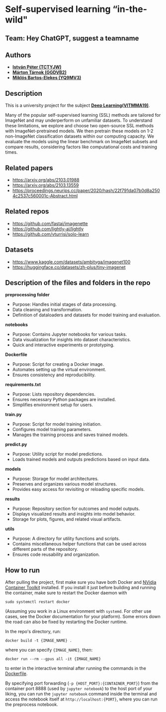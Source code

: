 # Self-supervised learning “in-the-wild"

## Team: Hey ChatGPT, suggest a teamname

## Authors
- [**István Péter (TCTYJW)**](https://github.com/)
- [**Márton Tárnok (GGDVB2)**](https://github.com/tamarci)
- [**Miklós Bartos-Elekes (YQ9MV3)**](https://github.com/)

## Description
This is a university project for the subject [**Deep Learning(VITMMA19)**](https://portal.vik.bme.hu/kepzes/targyak/VITMMA19/). 

Many of the popular self-supervised learning (SSL) methods are tailored for ImageNet and may underperform on unfamiliar datasets. To understand these limitations, we explore and choose two open-source SSL methods with ImageNet-pretrained models. We then pretrain these models on 1-2 non-ImageNet classification datasets within our computing capacity. We evaluate the models using the linear benchmark on ImageNet subsets and compare results, considering factors like computational costs and training times.

## Related papers
 - https://arxiv.org/abs/2103.01988
 - https://arxiv.org/abs/2103.13559
 - https://proceedings.neurips.cc/paper/2020/hash/22f791da07b0d8a2504c2537c560001c-Abstract.html

## Related repos
 - https://github.com/fastai/imagenette
 - https://github.com/lightly-ai/lightly
 - https://github.com/vturrisi/solo-learn

## Datasets

 - https://www.kaggle.com/datasets/ambityga/imagenet100
 - https://huggingface.co/datasets/zh-plus/tiny-imagenet

## Description of the files and folders in the repo

**preprocessing folder**
 - Purpose: Handles initial stages of data processing.
 - Data cleaning and transformation.
 - Definition of dataloaders and datasets for model training and evaluation.
   
**notebooks**
 - Purpose: Contains Jupyter notebooks for various tasks.
 - Data visualization for insights into dataset characteristics.
 - Quick and interactive experiments or prototyping.
   
**Dockerfile**
 - Purpose: Script for creating a Docker image.
 - Automates setting up the virtual environment.
 - Ensures consistency and reproducibility.
   
**requirements.txt**
 - Purpose: Lists repository dependencies.
 - Ensures necessary Python packages are installed.
 - Simplifies environment setup for users.
   
**train.py**
 - Purpose: Script for model training initiation.
 - Configures model training parameters.
 - Manages the training process and saves trained models.
   
**predict.py**
 - Purpose: Utility script for model predictions.
 - Loads trained models and outputs predictions based on input data.
   
**models**
 - Purpose: Storage for model architectures.
 - Preserves and organizes various model structures.
 - Provides easy access for revisiting or reloading specific models.
   
**results**
 - Purpose: Repository section for outcomes and model outputs.
 - Displays visualized results and insights into model behavior.
 - Storage for plots, figures, and related visual artifacts.
   
**utils**
 - Purpose: A directory for utility functions and scripts.
 - Contains miscellaneous helper functions that can be used across different parts of the repository.
 - Ensures code reusability and organization.

 ## How to run

 After pulling the project, first make sure you have both Docker and [NVidia Container Toolkit](https://docs.nvidia.com/datacenter/cloud-native/container-toolkit/latest/install-guide.html) installed. If you install it just before building and running the container, make sure to restart the Docker daemon with
 ```
 sudo systemctl restart docker
 ```
 (Assuming you work in a Linux environment with `systemd`. For other use cases, see the Docker documentation for your platform).
 Some errors down the road can also be fixed by restarting the Docker runtime.
 
 In the repo's directory, run:
 ```
 docker build -t {IMAGE_NAME} .
 ```
 where you can specify `{IMAGE_NAME}`, then:
 ```
 docker run --rm --gpus all -it {IMAGE_NAME}
 ```
 to enter in the interactive terminal after running the commands in the [Dockerfile](Dockerfile). 

By specifying port forwarding (`-p {HOST_PORT}:{CONTAINER_PORT}`) from the container port 8888 (used by `jupyter notebook`) to the host port of your liking, you can run the `jupyter notebook` command inside the terminal and access the notebook itself at `http://localhost:{PORT}`, where you can run the preprocess notebook.
